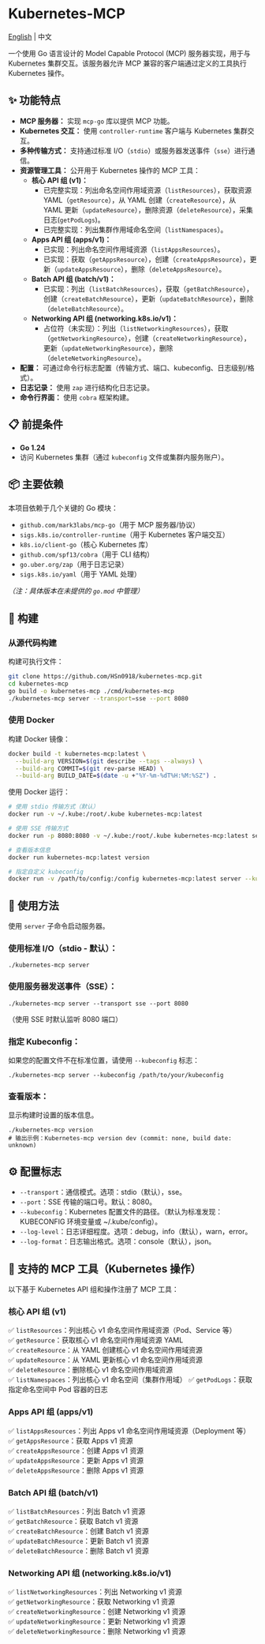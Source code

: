 # Kubernetes-MCP

[English](README.md) | 中文

一个使用 Go 语言设计的 Model Capable Protocol (MCP) 服务器实现，用于与 Kubernetes 集群交互。该服务器允许 MCP 兼容的客户端通过定义的工具执行 Kubernetes 操作。

## ✨ 功能特点

* **MCP 服务器：** 实现 `mcp-go` 库以提供 MCP 功能。
* **Kubernetes 交互：** 使用 `controller-runtime` 客户端与 Kubernetes 集群交互。
* **多种传输方式：** 支持通过标准 I/O（`stdio`）或服务器发送事件（`sse`）进行通信。
* **资源管理工具：** 公开用于 Kubernetes 操作的 MCP 工具：
    * **核心 API 组 (v1)：**
        * 已完整实现：列出命名空间作用域资源（`listResources`），获取资源 YAML（`getResource`），从 YAML 创建（`createResource`），从 YAML 更新（`updateResource`），删除资源（`deleteResource`），采集日志(`getPodLogs`)。
        * 已完整实现：列出集群作用域命名空间（`listNamespaces`）。
    * **Apps API 组 (apps/v1)：**
        * 已实现：列出命名空间作用域资源（`listAppsResources`）。
        * 已实现：获取（`getAppsResource`），创建（`createAppsResource`），更新（`updateAppsResource`），删除（`deleteAppsResource`）。
    * **Batch API 组 (batch/v1)：**
        * 已实现：列出（`listBatchResources`），获取（`getBatchResource`），创建（`createBatchResource`），更新（`updateBatchResource`），删除（`deleteBatchResource`）。
    * **Networking API 组 (networking.k8s.io/v1)：**
        * 占位符（未实现）：列出（`listNetworkingResources`），获取（`getNetworkingResource`），创建（`createNetworkingResource`），更新（`updateNetworkingResource`），删除（`deleteNetworkingResource`）。
* **配置：** 可通过命令行标志配置（传输方式、端口、kubeconfig、日志级别/格式）。
* **日志记录：** 使用 `zap` 进行结构化日志记录。
* **命令行界面：** 使用 `cobra` 框架构建。

## 📋 前提条件

* **Go 1.24**
* 访问 Kubernetes 集群（通过 `kubeconfig` 文件或集群内服务账户）。

## 📦 主要依赖

本项目依赖于几个关键的 Go 模块：

* `github.com/mark3labs/mcp-go`（用于 MCP 服务器/协议）
* `sigs.k8s.io/controller-runtime`（用于 Kubernetes 客户端交互）
* `k8s.io/client-go`（核心 Kubernetes 库）
* `github.com/spf13/cobra`（用于 CLI 结构）
* `go.uber.org/zap`（用于日志记录）
* `sigs.k8s.io/yaml`（用于 YAML 处理）

*（注：具体版本在未提供的 `go.mod` 中管理）*

## 🔨 构建

### 从源代码构建

构建可执行文件：

```bash
git clone https://github.com/HSn0918/kubernetes-mcp.git
cd kubernetes-mcp
go build -o kubernetes-mcp ./cmd/kubernetes-mcp
./kubernetes-mcp server --transport=sse --port 8080
```

### 使用 Docker

构建 Docker 镜像：

```bash
docker build -t kubernetes-mcp:latest \
  --build-arg VERSION=$(git describe --tags --always) \
  --build-arg COMMIT=$(git rev-parse HEAD) \
  --build-arg BUILD_DATE=$(date -u +"%Y-%m-%dT%H:%M:%SZ") .
```

使用 Docker 运行：

```bash
# 使用 stdio 传输方式（默认）
docker run -v ~/.kube:/root/.kube kubernetes-mcp:latest

# 使用 SSE 传输方式
docker run -p 8080:8080 -v ~/.kube:/root/.kube kubernetes-mcp:latest server --transport=sse

# 查看版本信息
docker run kubernetes-mcp:latest version

# 指定自定义 kubeconfig
docker run -v /path/to/config:/config kubernetes-mcp:latest server --kubeconfig=/config
```

## 🚀 使用方法

使用 `server` 子命令启动服务器。

### 使用标准 I/O（stdio - 默认）：
```shell
./kubernetes-mcp server
```

### 使用服务器发送事件（SSE）：
```shell
./kubernetes-mcp server --transport sse --port 8080
```
（使用 SSE 时默认监听 8080 端口）

### 指定 Kubeconfig：

如果您的配置文件不在标准位置，请使用 `--kubeconfig` 标志：
```shell
./kubernetes-mcp server --kubeconfig /path/to/your/kubeconfig
```

### 查看版本：

显示构建时设置的版本信息。
```shell
./kubernetes-mcp version
# 输出示例：Kubernetes-mcp version dev (commit: none, build date: unknown)
```

## ⚙️ 配置标志
- `--transport`：通信模式。选项：stdio（默认），sse。
- `--port`：SSE 传输的端口号。默认：8080。
- `--kubeconfig`：Kubernetes 配置文件的路径。（默认为标准发现：KUBECONFIG 环境变量或 ~/.kube/config）。
- `--log-level`：日志详细程度。选项：debug，info（默认），warn，error。
- `--log-format`：日志输出格式。选项：console（默认），json。

## 🧩 支持的 MCP 工具（Kubernetes 操作）

以下基于 Kubernetes API 组和操作注册了 MCP 工具：

### 核心 API 组 (v1)
✅ `listResources`：列出核心 v1 命名空间作用域资源（Pod、Service 等）  
✅ `getResource`：获取核心 v1 命名空间作用域资源 YAML  
✅ `createResource`：从 YAML 创建核心 v1 命名空间作用域资源  
✅ `updateResource`：从 YAML 更新核心 v1 命名空间作用域资源  
✅ `deleteResource`：删除核心 v1 命名空间作用域资源  
✅ `listNamespaces`：列出核心 v1 命名空间（集群作用域）
✅ `getPodLogs`：获取指定命名空间中 Pod 容器的日志
### Apps API 组 (apps/v1)
✅ `listAppsResources`：列出 Apps v1 命名空间作用域资源（Deployment 等）  
✅ `getAppsResource`：获取 Apps v1 资源  
✅ `createAppsResource`：创建 Apps v1 资源  
✅ `updateAppsResource`：更新 Apps v1 资源  
✅ `deleteAppsResource`：删除 Apps v1 资源

### Batch API 组 (batch/v1)
✅ `listBatchResources`：列出 Batch v1 资源  
✅ `getBatchResource`：获取 Batch v1 资源  
✅ `createBatchResource`：创建 Batch v1 资源  
✅ `updateBatchResource`：更新 Batch v1 资源  
✅ `deleteBatchResource`：删除 Batch v1 资源

### Networking API 组 (networking.k8s.io/v1)
✅ `listNetworkingResources`：列出 Networking v1 资源  
✅ `getNetworkingResource`：获取 Networking v1 资源  
✅ `createNetworkingResource`：创建 Networking v1 资源  
✅ `updateNetworkingResource`：更新 Networking v1 资源  
✅ `deleteNetworkingResource`：删除 Networking v1 资源
